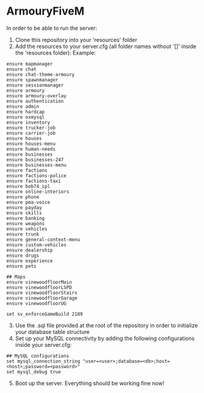 # ArmouryFiveM

In order to be able to run the server:

1. Clone this repository into your 'resources' folder
2. Add the resources to your server.cfg (all folder names without '[]' inside the 'resources folder):
Example:
```
ensure mapmanager
ensure chat
ensure chat-theme-armoury
ensure spawnmanager
ensure sessionmanager
ensure armoury
ensure armoury-overlay
ensure authentication
ensure admin
ensure hardcap
ensure oxmysql
ensure inventory
ensure trucker-job
ensure carrier-job
ensure houses
ensure houses-menu
ensure human-needs
ensure businesses
ensure businesses-247
ensure businesses-menu
ensure factions
ensure factions-police
ensure factions-taxi
ensure bob74_ipl
ensure online-interiors
ensure phone
ensure pma-voice
ensure payday
ensure skills
ensure banking
ensure weapons
ensure vehicles
ensure trunk
ensure general-context-menu
ensure custom-vehicles
ensure dealership
ensure drugs
ensure experience
ensure pets

## Maps
ensure vinewoodfloorMain
ensure vinewoodfloorLSPD
ensure vinewoodfloorStairs
ensure vinewoodfloorGarage
ensure vinewoodfloorUG

set sv_enforceGameBuild 2189
```
3. Use the .sql file provided at the root of the repository in order to initialize your database table structure
4. Set up your MySQL connectivity by adding the following configurations inside your server.cfg:
```
## MySQL configurations
set mysql_connection_string "user=<user>;database=<db>;host=<host>;password=<password>"
set mysql_debug true
```
5. Boot up the server. Everything should be working fine now!

